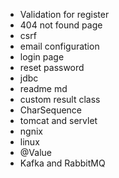 * Validation for register
* 404 not found page
* csrf
* email configuration
* login page
* reset password
* jdbc
* readme md
* custom result class
* CharSequence
* tomcat and servlet
* ngnix
* linux 
* @Value 
* Kafka and RabbitMQ